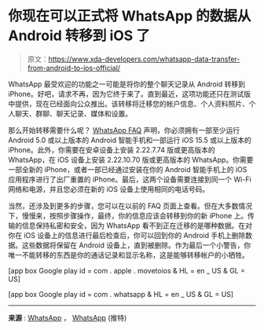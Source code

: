 # 你现在可以正式将 WhatsApp 的数据从 Android 转移到 iOS 了

> 原文：<https://www.xda-developers.com/whatsapp-data-transfer-from-android-to-ios-official/>

WhatsApp 最受欢迎的功能之一可能是将你的整个聊天记录从 Android 转移到 iPhone。好吧，请求不再，因为它终于来了。直到最近，这项功能还只在测试版中提供，现在已经面向公众推出。该转移将迁移您的帐户信息、个人资料照片、个人聊天、群聊、聊天记录、媒体和设置。

那么开始转移需要什么呢？ [WhatsApp FAQ](https://faq.whatsapp.com/530788665445780) 声明，你必须拥有一部至少运行 Android 5.0 或以上版本的 Android 智能手机和一部运行 iOS 15.5 或以上版本的 iPhone。此外，你需要在安卓设备上安装 2.22.7.74 版或更高版本的 WhatsApp，在 iOS 设备上安装 2.22.10.70 版或更高版本的 WhatsApp。你需要一部全新的 iPhone，或者一部已经通过安装在你的 Android 智能手机上的 iOS 应用程序进行了出厂重置的 iPhone。最后，这两个设备需要连接到同一个 Wi-Fi 网络和电源，并且您必须在新的 iOS 设备上使用相同的电话号码。

当然，还涉及到更多的步骤，您可以在以前的 FAQ 页面上查看。但在大多数情况下，慢慢来，按照步骤操作，最终，你的信息应该会转移到你的新 iPhone 上。传输的信息保持私密和安全，因为 WhatsApp 看不到正在迁移的是哪种数据。在对你在 iOS 设备上的信息进行最后检查后，你可以回到你的 Android 手机上删除数据。这些数据将保留在 Android 设备上，直到被删除。作为最后一个小警告，你唯一不能转移的东西是你的通话记录和显示名称，这是能够转移帐户的小牺牲。

[app box Google play id = com . apple . movetoios & HL = en _ US & GL = US]

[app box Google play id = com . whatsapp & HL = en _ US & GL = US]

* * *

**来源** : [WhatsApp](https://blog.whatsapp.com/taking-your-chats-with-you) ， [WhatsApp](https://twitter.com/WhatsApp/status/1549801508925054976) (推特)